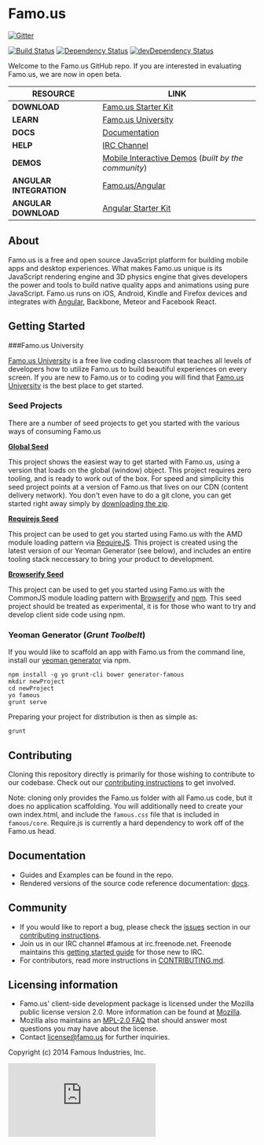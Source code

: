 Famo.us
=======

[![Gitter](https://badges.gitter.im/Join%20Chat.svg)](https://gitter.im/trusktr/famous?utm_source=badge&utm_medium=badge&utm_campaign=pr-badge&utm_content=badge)

[![Build Status](https://travis-ci.org/Famous/famous.svg?branch=master)](https://travis-ci.org/Famous/famous) [![Dependency Status](https://david-dm.org/Famous/famous.svg)](https://david-dm.org/Famous/famous) [![devDependency Status](https://david-dm.org/Famous/famous/dev-status.svg)](https://david-dm.org/Famous/famous#info=devDependencies)

Welcome to the Famo.us GitHub repo. If you are interested in evaluating Famo.us, we are now in open beta.

| RESOURCE | LINK |
|------------|---------|
| **DOWNLOAD** | [Famo.us Starter Kit][starter-kit] |
| **LEARN** | [Famo.us University][famous-university] |
| **DOCS** | [Documentation][famous-docs] |
| **HELP** | [IRC Channel][IRC] |
| **DEMOS** | [Mobile Interactive Demos][famous-demos] (*built by the community*)|
| **ANGULAR INTEGRATION** | [Famo.us/Angular][famous-angular] |
| **ANGULAR DOWNLOAD** | [Angular Starter Kit][famous-angular-starter-kit] |

## About

Famo.us is a free and open source JavaScript platform for building mobile apps and desktop experiences. What makes Famo.us unique is its JavaScript rendering engine and 3D physics engine that gives developers the power and tools to build native quality apps and animations using pure JavaScript. Famo.us runs on iOS, Android, Kindle and Firefox devices and integrates with [Angular][famous-angular], Backbone, Meteor and Facebook React. 

## Getting Started

###Famo.us University

[Famo.us University][famous-university] is a free live coding classroom that teaches all levels of developers how to utilize Famo.us to build beautiful experiences on every screen.  If you are new to Famo.us or to coding you will find that [Famo.us University][famous-university] is the best place to get started.

### Seed Projects

There are a number of seed projects to get you started with the various ways of consuming Famo.us

**[Global Seed][global-seed]**

This project shows the easiest way to get started with Famo.us, using a version that loads on the global (window) object.  This project requires zero tooling, and is ready to work out of the box.  For speed and simplicity this seed project points at a version of Famo.us that lives on our CDN (content delivery network).  You don't even have to do a git clone, you can get started right away simply by [downloading the zip][global-seed-download].

**[Requirejs Seed][requirejs-seed]**

This project can be used to get you started using Famo.us with the AMD module loading pattern via [RequireJS][requirejs].  This project is created using the latest version of our Yeoman Generator (see below), and includes an entire tooling stack neccessary to bring your product to development.

**[Browserify Seed][browserify-seed]**

This project can be used to get you started using Famo.us with the CommonJS module loading pattern with [Browserify][browserify] and [npm][npm].  This seed project should be treated as experimental, it is for those who want to try and develop client side code using npm.

### Yeoman Generator (*Grunt Toolbelt*)

If you would like to scaffold an app with Famo.us from the command line, install our [yeoman generator][github-generator] via npm.

    npm install -g yo grunt-cli bower generator-famous
    mkdir newProject
    cd newProject
    yo famous
    grunt serve

Preparing your project for distribution is then as simple as:

    grunt

## Contributing

Cloning this repository directly is primarily for those wishing to contribute to our codebase. Check out our [contributing instructions][contributing] to get involved. 
    
Note: cloning only provides the Famo.us folder with all Famo.us code, but it does no application scaffolding. You will additionally need to create your own index.html, and include the `famous.css` file that is included in `famous/core`. Require.js is currently a hard dependency to work off of the Famo.us head.
  
## Documentation

- Guides and Examples can be found in the repo.
- Rendered versions of the source code reference documentation: [docs][site-docs].

## Community

- If you would like to report a bug, please check the [issues][contributing-issues] section in our [contributing instructions][contributing].
- Join us in our IRC channel #famous at irc.freenode.net. Freenode maintains this [getting started guide][irc-getting-started] for those new to IRC.
- For contributors, read more instructions in [CONTRIBUTING.md][contributing-issues].

## Licensing information
- Famo.us' client-side development package is licensed under the Mozilla public license version 2.0.  More information can be found at [Mozilla][mpl].
- Mozilla also maintains an [MPL-2.0 FAQ][mpl-faq] that should answer most questions you may have about the license.
- Contact license@famo.us for further inquiries.

Copyright (c) 2014 Famous Industries, Inc.


[famous-site]: http://famo.us
[starter-kit]: http://code.famo.us/famous-starter-kit/famous-starter-kit.zip?source=repo
[famous-university]: https://famo.us/university
[famous-help]: https://famo.us/help
[famous-docs]: http://famo.us/docs
[famous-demos]: http://famo.us/demos
[famous-angular]: http://famo.us/integrations/angular/
[famous-angular-starter-kit]: http://code.famo.us/famous-angular/latest/famous-angular-starter-kit.zip?source=repo
[IRC]: http://webchat.freenode.net/?channels=famous
[mpl]: http://www.mozilla.org/MPL/2.0/
[mpl-faq]: http://www.mozilla.org/MPL/2.0/FAQ.html
[site-install]: http://famo.us/install
[github-generator]: http://github.com/Famous/generator-famous.git
[site-guides]: http://famo.us/guides
[site-docs]: http://famo.us/docs
[site-university]: http://famo.us/university
[famous-organization-github]: http://github.com/Famous
[github-examples]: http://github.com/Famous/examples
[contributing]: https://github.com/Famous/famous/blob/master/CONTRIBUTING.md
[contributing-issues]: https://github.com/Famous/famous/blob/master/CONTRIBUTING.md#issues
[irc-getting-started]: http://freenode.net/using_the_network.shtml
[esr-questions]: http://www.catb.org/esr/faqs/smart-questions.html
[global-seed]: https://github.com/Famous/global-seed
[global-seed-download]: https://github.com/Famous/global-seed/archive/master.zip
[requirejs-seed]: https://github.com/Famous/requirejs-seed
[browserify-seed]: https://github.com/Famous/browserify-seed/
[requirejs]: http://requirejs.org/
[browserify]: http://browserify.org/
[npm]: http://npmjs.org


[![Analytics](https://ga-beacon.appspot.com/UA-34653957-5/famous/famous/README.md?pixel)](https://github.com/igrigorik/ga-beacon)
